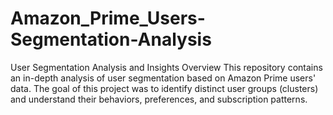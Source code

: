 # Amazon_Prime_Users-Segmentation-Analysis

User Segmentation Analysis and Insights
Overview
This repository contains an in-depth analysis of user segmentation based on Amazon Prime users' data. The goal of this project was to identify distinct user groups (clusters) and understand their behaviors, preferences, and subscription patterns.
